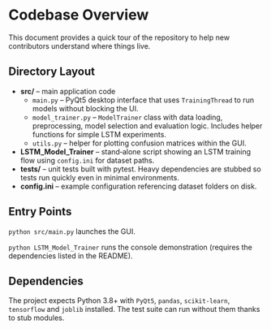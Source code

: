 # Codebase Overview

This document provides a quick tour of the repository to help new contributors understand where things live.

## Directory Layout

- **src/** – main application code
  - `main.py` – PyQt5 desktop interface that uses `TrainingThread` to run models without blocking the UI.
  - `model_trainer.py` – `ModelTrainer` class with data loading, preprocessing, model selection and evaluation logic. Includes helper functions for simple LSTM experiments.
  - `utils.py` – helper for plotting confusion matrices within the GUI.
- **LSTM_Model_Trainer** – stand‑alone script showing an LSTM training flow using `config.ini` for dataset paths.
- **tests/** – unit tests built with pytest. Heavy dependencies are stubbed so tests run quickly even in minimal environments.
- **config.ini** – example configuration referencing dataset folders on disk.

## Entry Points

`python src/main.py` launches the GUI.

`python LSTM_Model_Trainer` runs the console demonstration (requires the dependencies listed in the README).

## Dependencies

The project expects Python 3.8+ with `PyQt5`, `pandas`, `scikit-learn`, `tensorflow` and `joblib` installed. The test suite can run without them thanks to stub modules.

